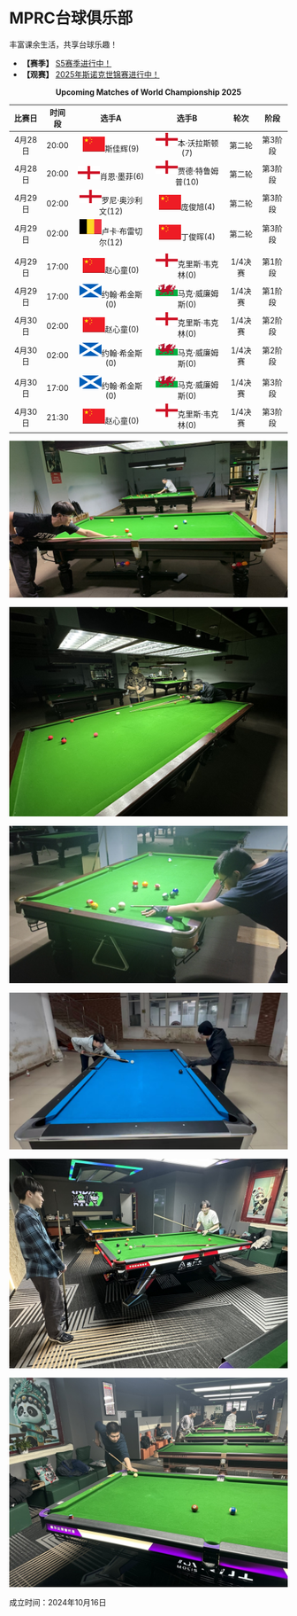 # MPRC台球俱乐部

丰富课余生活，共享台球乐趣！

- **【赛季】** [S5赛季进行中！](./03-统计/1-积分榜.md)
- **【观赛】** [2025年斯诺克世锦赛进行中！](./01-概况/5-观赛专区.md)

<center><b>Upcoming Matches of World Championship 2025</b></center>

| 比赛日  |   时间段  |                    选手A                       |                   选手B                        |     轮次      |      阶段     |
| :-----: | :------: | :--------------------------------------------: | :--------------------------------------------: | :----------: | :----------: |
| 4月28日 |   20:00  |     ![](./01-概况/img/china.png)斯佳辉(9)       |    ![](./01-概况/img/england.png)本·沃拉斯顿(7)  |    第二轮     |    第3阶段   |
| 4月28日 |   20:00  |   ![](./01-概况/img/england.png)肖恩·墨菲(6)    |  ![](./01-概况/img/england.png)贾德·特鲁姆普(10) |    第二轮     |    第3阶段   |
| 4月29日 |   02:00  | ![](./01-概况/img/england.png)罗尼·奥沙利文(12) |       ![](./01-概况/img/china.png)庞俊旭(4)      |    第二轮     |    第3阶段   |
| 4月29日 |   02:00  | ![](./01-概况/img/belgium.png)卢卡·布雷切尔(12) |       ![](./01-概况/img/china.png)丁俊晖(4)      |    第二轮     |    第3阶段   |
|         |          |                                                |                                                |              |              |
| 4月29日 |   17:00  |     ![](./01-概况/img/china.png)赵心童(0)       |  ![](./01-概况/img/england.png)克里斯·韦克林(0)  |    1/4决赛    |    第1阶段   |
| 4月29日 |   17:00  |  ![](./01-概况/img/scotland.png)约翰·希金斯(0)  |  ![](./01-概况/img/wales.png)马克·威廉姆斯(0)    |    1/4决赛    |    第1阶段   |
| 4月30日 |   02:00  |     ![](./01-概况/img/china.png)赵心童(0)       |  ![](./01-概况/img/england.png)克里斯·韦克林(0)  |    1/4决赛    |    第2阶段   |
| 4月30日 |   02:00  |  ![](./01-概况/img/scotland.png)约翰·希金斯(0)  |  ![](./01-概况/img/wales.png)马克·威廉姆斯(0)    |    1/4决赛    |    第2阶段   |
|         |          |                                                |                                                |              |              |
| 4月30日 |   17:00  |  ![](./01-概况/img/scotland.png)约翰·希金斯(0)  |  ![](./01-概况/img/wales.png)马克·威廉姆斯(0)    |    1/4决赛    |    第3阶段   |
| 4月30日 |   21:30  |     ![](./01-概况/img/china.png)赵心童(0)       |  ![](./01-概况/img/england.png)克里斯·韦克林(0)  |    1/4决赛    |    第3阶段   |

![](./img/club_1.jpg)

![](./img/club_2.jpg)

![](./img/club_3.jpg)

![](./img/club_4.jpg)

![](./img/club_5.jpg)

![](./img/club_6.jpg)

成立时间：2024年10月16日